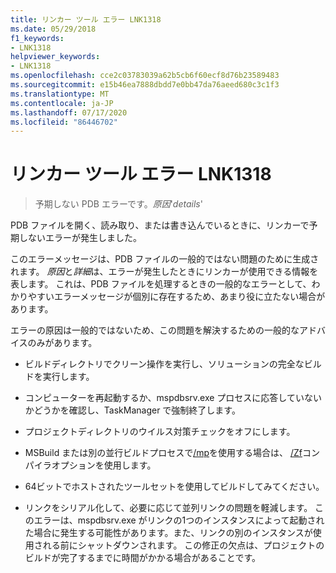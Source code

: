 ```yaml
---
title: リンカー ツール エラー LNK1318
ms.date: 05/29/2018
f1_keywords:
- LNK1318
helpviewer_keywords:
- LNK1318
ms.openlocfilehash: cce2c03783039a62b5cb6f60ecf8d76b23589483
ms.sourcegitcommit: e15b46ea7888dbdd7e0bb47da76aeed680c3c1f3
ms.translationtype: MT
ms.contentlocale: ja-JP
ms.lasthandoff: 07/17/2020
ms.locfileid: "86446702"
---
```

# <a name="linker-tools-error-lnk1318"></a>リンカー ツール エラー LNK1318

> 予期しない PDB エラーです。*原因*'*details*'

PDB ファイルを開く、読み取り、または書き込んでいるときに、リンカーで予期しないエラーが発生しました。

このエラーメッセージは、PDB ファイルの一般的ではない問題のために生成されます。 *原因*と*詳細*は、エラーが発生したときにリンカーが使用できる情報を表します。 これは、PDB ファイルを処理するときの一般的なエラーとして、わかりやすいエラーメッセージが個別に存在するため、あまり役に立たない場合があります。

エラーの原因は一般的ではないため、この問題を解決するための一般的なアドバイスのみがあります。

- ビルドディレクトリでクリーン操作を実行し、ソリューションの完全なビルドを実行します。

- コンピューターを再起動するか、mspdbsrv.exe プロセスに応答していないかどうかを確認し、TaskManager で強制終了します。

- プロジェクトディレクトリのウイルス対策チェックをオフにします。

- MSBuild または別の並行ビルドプロセスで[/mp](../../build/reference/mp-build-with-multiple-processes.md)を使用する場合は、 [/Zf](../../build/reference/zf.md)コンパイラオプションを使用します。

- 64ビットでホストされたツールセットを使用してビルドしてみてください。

- リンクをシリアル化して、必要に応じて並列リンクの問題を軽減します。 このエラーは、mspdbsrv.exe がリンクの1つのインスタンスによって起動された場合に発生する可能性があります。また、リンクの別のインスタンスが使用される前にシャットダウンされます。 この修正の欠点は、プロジェクトのビルドが完了するまでに時間がかかる場合があることです。
